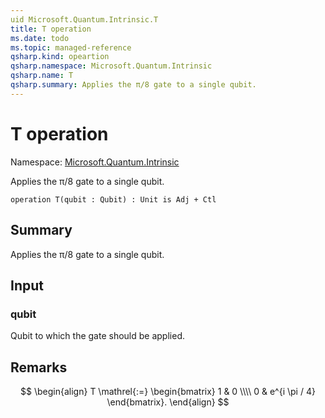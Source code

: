 ```yaml
---
uid Microsoft.Quantum.Intrinsic.T
title: T operation
ms.date: todo
ms.topic: managed-reference
qsharp.kind: opeartion
qsharp.namespace: Microsoft.Quantum.Intrinsic
qsharp.name: T
qsharp.summary: Applies the π/8 gate to a single qubit.
---
```


# T operation

Namespace: [Microsoft.Quantum.Intrinsic](xref:Microsoft.Quantum.Intrinsic)

Applies the π/8 gate to a single qubit.
```qsharp
operation T(qubit : Qubit) : Unit is Adj + Ctl
```

## Summary
Applies the π/8 gate to a single qubit.

## Input
### qubit
Qubit to which the gate should be applied.

## Remarks
$$
\begin{align}
    T \mathrel{:=}
    \begin{bmatrix}
        1 & 0 \\\\
        0 & e^{i \pi / 4}
    \end{bmatrix}.
\end{align}
$$
